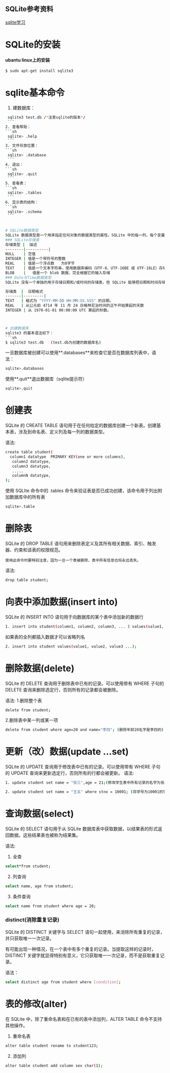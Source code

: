 ## SQLite参考资料
[sqlite学习](http://www.runoob.com/sqlite/sqlite-installation.html)
# SQLite的安装
#### ubantu linux上的安装
```sh
$ sudo apt-get install sqlite3
```
# sqlite基本命令
   1. 建数据库：
   ```sh
    sqlite3 test.db /*注意sqlite的版本*/
    ```
   2. 查看帮助：
   ```sh
    sqlite> .help
    ```
   3. 文件存放位置：
   ```sh
    sqlite> .database
    ```
   4. 退出：
   ```sh
    sqlite> .quit
    ```
   5. 查看表：
   ```sh
    sqlite> .tables
    ```
   6. 显示表的结构：
   ```sh
    sqlite> .schema
    ```
    
    
# SQLite数据类型
SQLite 数据类型是一个用来指定任何对象的数据类型的属性。SQLite 中的每一列，每个变量和表达式都有相关的数据类型。
### SQLite存储类
存储类型 |  描述
--------|----------|
NULL    | 空值
INTEGER | 值是一个带符号的整数
REAL    | 值是一个浮点数   为8字节
TEXT    | 值是一个文本字符串，使用数据库编码（UTF-8、UTF-16BE 或 UTF-16LE）存储。
BLOB    |  	值是一个 blob 数据，完全根据它的输入存储
### Date与Time数据类型
SQLite 没有一个单独的用于存储日期和/或时间的存储类，但 SQLite 能够把日期和时间存储为 TEXT、REAL 或 INTEGER 值。

存储类  |  日期格式
-------|---------|
TEXT   | 格式为 "YYYY-MM-DD HH:MM:SS.SSS" 的日期。
REAL   | 从公元前 4714 年 11 月 24 日格林尼治时间的正午开始算起的天数
INTEGER | 从 1970-01-01 00:00:00 UTC 算起的秒数。



# 创建数据库
sqlite3 的基本语法如下：
```sh
$ sqlite3 test.db   (test.db为创建的数据库名)
```
一旦数据库被创建可以使用**.databases**来检查它是否在数据库列表中，语法：
```sh
sqlite>.databases
```
使用**.quit**退出数据库（sqlite提示符）

```sh
sqlite>.quit
```
# 创建表
SQLite 的 CREATE TABLE 语句用于在任何给定的数据库创建一个新表。创建基本表，涉及到命名表、定义列及每一列的数据类型。

语法:
```sh
create table student(
  column1 datatype  PRIMARY KEY(one or more columns),
   column2 datatype,
   column3 datatype,
   .....
   columnN datatype,
);
```
使用 SQLIte 命令中的 .tables 命令来验证表是否已成功创建，该命令用于列出附加数据库中的所有表
```sh
sqlite>.table
```
# 删除表
SQLite 的 DROP TABLE 语句用来删除表定义及其所有相关数据、索引、触发器、约束和该表的权限规范。

    使用此命令时要特别注意，因为一旦一个表被删除，表中所有信息也将永远丢失。
    
语法:
```sh
drop table student;
```

# 向表中添加数据(insert into)

SQLite 的 INSERT INTO 语句用于向数据库的某个表中添加新的数据行

```sh
1. insert into student(column1, column2, column3, ... ) values(value1, value2, value3, ...);
```
如果表的全列都插入数据才可以省略列名
```sh
2. insert into student values(value1, value2, value3 ...);
```

# 删除数据(delete)
SQLite 的 DELETE 查询用于删除表中已有的记录。可以使用带有 WHERE 子句的 DELETE 查询来删除选定行，否则所有的记录都会被删除。

语法:
1.删除整个表
```sh
delete from student;
```
2.删除表中某一列或某一项
```sh
delete from student where age=20 and name="李四"; (删除年龄20名字是李四的)
```

# 更新（改）数据(update ...set)
 
SQLite 的 UPDATE 查询用于修改表中已有的记录。可以使用带有 WHERE 子句的 UPDATE 查询来更新选定行，否则所有的行都会被更新。
语法:

```sh
1. update student set name = "张三",age = 21;(修改学生表中所有记录的名字为张三，年龄为21)
```
```sh
2. update student set name = "王五" where stno = 10001; (将学号为10001的学生的名字改为王五)
```

# 查询数据(select)
SQLite 的 SELECT 语句用于从 SQLite 数据库表中获取数据，以结果表的形式返回数据。这些结果表也被称为结果集。

语法:
1. 全查
```sh
select*from student;
```
2. 列查询
```sh
select name, age from student;
```
3. 条件查询
```sh
select name from student where age = 20;
```
### distinct(消除重复记录)
SQLite 的 DISTINCT 关键字与 SELECT 语句一起使用，来消除所有重复的记录，并只获取唯一一次记录。

有可能出现一种情况，在一个表中有多个重复的记录。当提取这样的记录时，DISTINCT 关键字就显得特别有意义，它只获取唯一一次记录，而不是获取重复记录。

语法：
```sh
select distinct age from student where [condition];
```


# 表的修改(alter)

在 SQLite 中，除了重命名表和在已有的表中添加列，ALTER TABLE 命令不支持其他操作。
1. 重命名表
```sh 
alter table student rename to student123;
```
2. 添加列
```sh
alter table student add column sex char(1);
```
